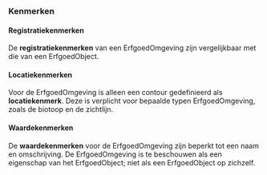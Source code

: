 ### Kenmerken

#### Registratiekenmerken

De **registratiekenmerken** van een ErfgoedOmgeving zijn vergelijkbaar met die van een
ErfgoedObject.

#### Locatiekenmerken

Voor de ErfgoedOmgeving is alleen een contour gedefinieerd als **locatiekenmerk**. Deze is
verplicht voor bepaalde typen ErfgoedOmgeving, zoals de biotoop en de zichtlijn.

#### Waardekenmerken

De **waardekenmerken** voor de ErfgoedOmgeving zijn beperkt tot een naam en
omschrijving. De ErfgoedOmgeving is te beschouwen als een eigenschap van het
ErfgoedObject; niet als een ErfgoedObject op zichzelf.